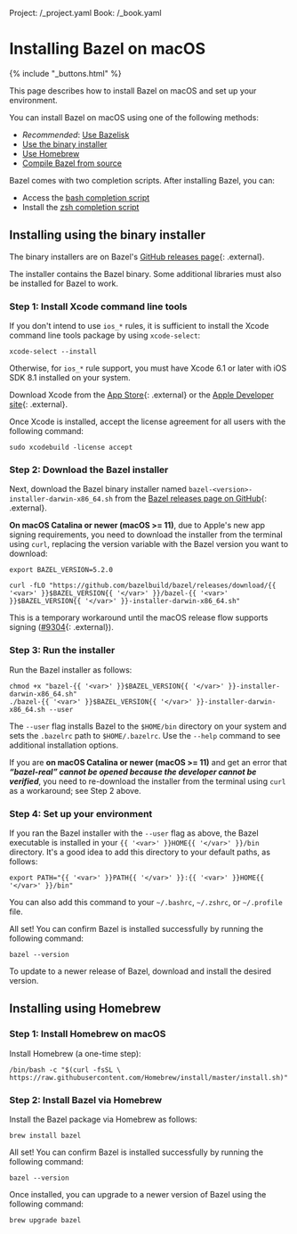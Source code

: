 Project: /_project.yaml
Book: /_book.yaml

# Installing Bazel on macOS

{% include "_buttons.html" %}

This page describes how to install Bazel on macOS and set up your environment.

You can install Bazel on macOS using one of the following methods:

*   *Recommended*: [Use Bazelisk](/install/bazelisk)
*   [Use the binary installer](#install-with-installer-mac-os-x)
*   [Use Homebrew](#install-on-mac-os-x-homebrew)
*   [Compile Bazel from source](/install/compile-source)

Bazel comes with two completion scripts. After installing Bazel, you can:

*   Access the [bash completion script](/install/completion#bash)
*   Install the [zsh completion script](/install/completion#zsh)

<h2 id="install-with-installer-mac-os-x">Installing using the binary installer</h2>

The binary installers are on Bazel's
[GitHub releases page](https://github.com/bazelbuild/bazel/releases){: .external}.

The installer contains the Bazel binary. Some additional libraries
must also be installed for Bazel to work.

### Step 1: Install Xcode command line tools

If you don't intend to use `ios_*` rules, it is sufficient to install the Xcode
command line tools package by using `xcode-select`:

```posix-terminal
xcode-select --install
```

Otherwise, for `ios_*` rule support, you must have Xcode 6.1 or later with iOS
SDK 8.1 installed on your system.

Download Xcode from the
[App Store](https://apps.apple.com/us/app/xcode/id497799835){: .external} or the
[Apple Developer site](https://developer.apple.com/download/more/?=xcode){: .external}.

Once Xcode is installed, accept the license agreement for all users with the
following command:

```posix-terminal
sudo xcodebuild -license accept
```

### Step 2: Download the Bazel installer

Next, download the Bazel binary installer named
`bazel-<version>-installer-darwin-x86_64.sh` from the
[Bazel releases page on GitHub](https://github.com/bazelbuild/bazel/releases){: .external}.

**On macOS Catalina or newer (macOS >= 11)**, due to Apple's new app signing requirements,
you need to download the installer from the terminal using `curl`, replacing
the version variable with the Bazel version you want to download:

```posix-terminal
export BAZEL_VERSION=5.2.0

curl -fLO "https://github.com/bazelbuild/bazel/releases/download/{{ '<var>' }}$BAZEL_VERSION{{ '</var>' }}/bazel-{{ '<var>' }}$BAZEL_VERSION{{ '</var>' }}-installer-darwin-x86_64.sh"
```

This is a temporary workaround until the macOS release flow supports
signing ([#9304](https://github.com/bazelbuild/bazel/issues/9304){: .external}).

### Step 3: Run the installer

Run the Bazel installer as follows:

```posix-terminal
chmod +x "bazel-{{ '<var>' }}$BAZEL_VERSION{{ '</var>' }}-installer-darwin-x86_64.sh"
./bazel-{{ '<var>' }}$BAZEL_VERSION{{ '</var>' }}-installer-darwin-x86_64.sh --user
```

The `--user` flag installs Bazel to the `$HOME/bin` directory on your system and
sets the `.bazelrc` path to `$HOME/.bazelrc`. Use the `--help` command to see
additional installation options.

If you are **on macOS Catalina or newer (macOS >= 11)** and get an error that _**“bazel-real” cannot be
opened because the developer cannot be verified**_, you need to re-download
the installer from the terminal using `curl` as a workaround; see Step 2 above.

### Step 4: Set up your environment

If you ran the Bazel installer with the `--user` flag as above, the Bazel
executable is installed in your `{{ '<var>' }}HOME{{ '</var>' }}/bin` directory.
It's a good idea to add this directory to your default paths, as follows:

```posix-terminal
export PATH="{{ '<var>' }}PATH{{ '</var>' }}:{{ '<var>' }}HOME{{ '</var>' }}/bin"
```

You can also add this command to your `~/.bashrc`, `~/.zshrc`, or `~/.profile`
file.

All set! You can confirm Bazel is installed successfully by running the
following command:

```posix-terminal
bazel --version
```
To update to a newer release of Bazel, download and install the desired version.

<h2 id="install-on-mac-os-x-homebrew">Installing using Homebrew</h2>

### Step 1: Install Homebrew on macOS

Install Homebrew (a one-time step):

```posix-terminal
/bin/bash -c "$(curl -fsSL \
https://raw.githubusercontent.com/Homebrew/install/master/install.sh)"
```

### Step 2: Install Bazel via Homebrew

Install the Bazel package via Homebrew as follows:

```posix-terminal
brew install bazel
```

All set! You can confirm Bazel is installed successfully by running the
following command:

```posix-terminal
bazel --version
```

Once installed, you can upgrade to a newer version of Bazel using the
following command:

```posix-terminal
brew upgrade bazel
```
